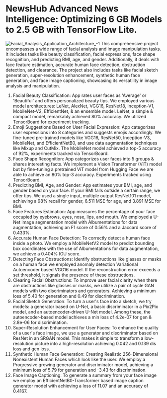 # NewsHub Advanced News Intelligence: Optimizing 6 GB Models to 2.5 GB with TensorFlow Lite.
![Facial_Analysis_Application_Architecture_-1](https://github.com/DriveMyScream/Face_analysis_and_transformations/assets/93398864/83bfd9e6-581f-4bd6-9b7e-6c877c61879f)
This comprehensive project encompasses a wide range of facial analysis and image manipulation tasks. It includes tasks like beauty classification, facial expressions, face shape recognition, and predicting BMI, age, and gender. Additionally, it deals with face feature estimation, accurate human face detection, obstruction detection, and clearance. The project also includes tasks like facial sketch generation, super-resolution enhancement, synthetic human face generation, and face image captioning, showcasing its versatility in image analysis and manipulation.

1) Facial Beauty Classification: App rates user faces as 'Average' or 'Beautiful' and offers personalized beauty tips. We employed various model architectures: LeNet, AlexNet, VGG16, ResNet18, Inception-V1, MobileNet-V2, EfficientNet, & an ensemble model. LeNet, a simple & compact model, remarkably achieved 80% accuracy. We utilized TensorBoard for experiment tracking.
2) Emoji Suggestions Based on User Facial Expression: App categorizes user expressions into 8 categories and suggests emojis accordingly. We fine-tuned pre-trained models like VGG16, ResNet50, Inception-V3, MobileNet, and EfficientNetB0, and use data augmentation techniques like Mixup and CutMix. The MobileNet model achieved a top-5 accuracy of 92%, experiments tracked via TensorBoard.
3) Face Shape Recognition: App categorizes user faces into 5 groups & shares interesting facts. We implement a Vision Transformer (ViT) model but by fine-tuning a pretrained ViT model from Hugging Face we are able to achieve an 80% top-3 accuracy. Experiments tracked using TensorBoard.
4) Predicting BMI, Age, and Gender: App estimates your BMI, age, and gender based on your face. If your BMI falls outside a certain range, we offer tips. We used a single input, multiple output ResNet101 model, achieving a 98% recall for gender, 6.511 MSE for age, and 3.891 MSE for BMI.
5) Face Features Estimation: App measures the percentage of your face occupied by eyebrows, eyes, nose, lips, and mouth. We employed a U-Net image segmentation model with Albumentations for data augmentation, achieving an F1 score of 0.56% and a Jaccard score of 0.433%.
6) Accurate Human Face Detection: To correctly detect a human face inside a photo. We employ a MobileNetV2 model to predict bounding box coordinates with the use of Albumentations for data augmentation, we achieve a 0.404% IOU score.
7) Detecting Face Obstructions: Identify obstructions like glasses or masks on a human face we employed anomaly detection Variational Autoencoder based VGG16 model. If the reconstruction error exceeds a set threshold, it signals the presence of these obstructions.
8) Clearing Facial Obstructions: To improve user facial clarity when there are obstructions like glasses or masks, we utilize a pair of cycle GAN models with two discriminators and generators. Achieving a minimum loss of 5.40 for generation and 0.49 for discrimination.
9) Facial Sketch Generation: To turn a user's face into a sketch, we try models: a generator based on U-Net, a basic discriminator in a Pix2Pix model, and an autoencoder-driven U-Net model. Among these, the autoencoder-based model achieves a min loss of 4.2e-07 for gen & 2.8e-06 for discrimination.
10) Super-Resolution Enhancement for User Faces: To enhance the quality of a user's face image, we use a generator and discriminator based on ResNet in an SRGAN model. This makes it simple to transform a low-resolution picture into a high-resolution achieving 0.042 and 0.139 dis loss and gen loss.
11) Synthetic Human Face Generation: Creating Realistic 256-Dimensional Nonexistent Human Faces which look like the user. We employ a Progressive growing generator and discriminator model, achieving a minimum loss of 5.79 for generation and -3.43 for discrimination.
12) Face Image Captioning: To generate a summary from your face image we employ an EfficientNetB0-Transformer based image caption generator model with achieving a loss of 11.07 and an accuracy of 0.4167.
